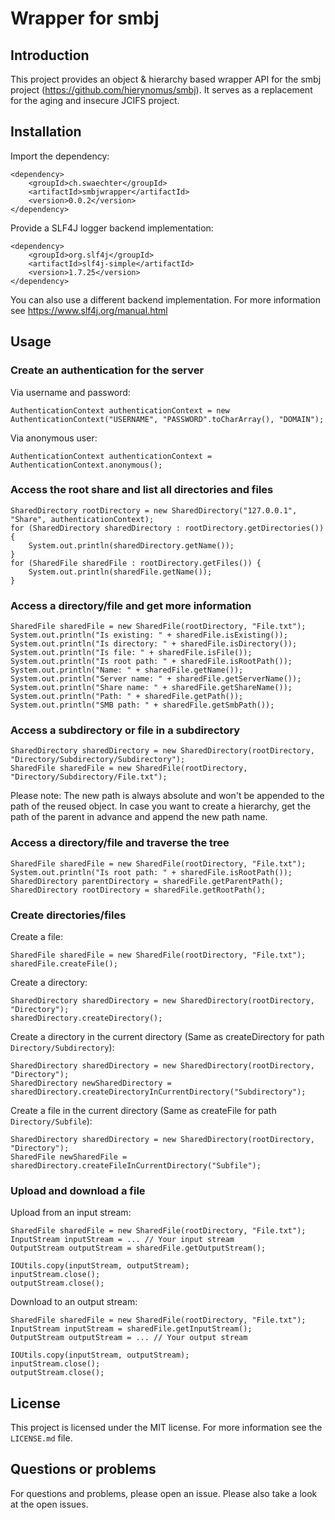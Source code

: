 # Wrapper for smbj

## Introduction

This project provides an object & hierarchy based wrapper API for the smbj project (https://github.com/hierynomus/smbj). It serves as a replacement for the aging and insecure JCIFS project.

## Installation

Import the dependency:

    <dependency>
        <groupId>ch.swaechter</groupId>
        <artifactId>smbjwrapper</artifactId>
        <version>0.0.2</version>
    </dependency>

Provide a SLF4J logger backend implementation:

    <dependency>
        <groupId>org.slf4j</groupId>
        <artifactId>slf4j-simple</artifactId>
        <version>1.7.25</version>
    </dependency>

You can also use a different backend implementation. For more information see https://www.slf4j.org/manual.html

## Usage

### Create an authentication for the server

Via username and password:

    AuthenticationContext authenticationContext = new AuthenticationContext("USERNAME", "PASSWORD".toCharArray(), "DOMAIN");
    
Via anonymous user:

    AuthenticationContext authenticationContext = AuthenticationContext.anonymous();

### Access the root share and list all directories and files

    SharedDirectory rootDirectory = new SharedDirectory("127.0.0.1", "Share", authenticationContext);
    for (SharedDirectory sharedDirectory : rootDirectory.getDirectories()) {
        System.out.println(sharedDirectory.getName());
    }
    for (SharedFile sharedFile : rootDirectory.getFiles()) {
        System.out.println(sharedFile.getName());
    }

### Access a directory/file and get more information
    
    SharedFile sharedFile = new SharedFile(rootDirectory, "File.txt");
    System.out.println("Is existing: " + sharedFile.isExisting());
    System.out.println("Is directory: " + sharedFile.isDirectory());
    System.out.println("Is file: " + sharedFile.isFile());
    System.out.println("Is root path: " + sharedFile.isRootPath());
    System.out.println("Name: " + sharedFile.getName());
    System.out.println("Server name: " + sharedFile.getServerName());
    System.out.println("Share name: " + sharedFile.getShareName());
    System.out.println("Path: " + sharedFile.getPath());
    System.out.println("SMB path: " + sharedFile.getSmbPath());

### Access a subdirectory or file in a subdirectory

    SharedDirectory sharedDirectory = new SharedDirectory(rootDirectory, "Directory/Subdirectory/Subdirectory");
    SharedFile sharedFile = new SharedFile(rootDirectory, "Directory/Subdirectory/File.txt");

Please note: The new path is always absolute and won't be appended to the path of the reused object. In case you want to create a hierarchy, get the path of the parent in advance and append the new path name.

### Access a directory/file and traverse the tree

    SharedFile sharedFile = new SharedFile(rootDirectory, "File.txt");
    System.out.println("Is root path: " + sharedFile.isRootPath());
    SharedDirectory parentDirectory = sharedFile.getParentPath();
    SharedDirectory rootDirectory = sharedFile.getRootPath();

### Create directories/files

Create a file:

    SharedFile sharedFile = new SharedFile(rootDirectory, "File.txt");
    sharedFile.createFile();

Create a directory:

    SharedDirectory sharedDirectory = new SharedDirectory(rootDirectory, "Directory");
    sharedDirectory.createDirectory();

Create a directory in the current directory (Same as createDirectory for path `Directory/Subdirectory`):

    SharedDirectory sharedDirectory = new SharedDirectory(rootDirectory, "Directory");
    SharedDirectory newSharedDirectory = sharedDirectory.createDirectoryInCurrentDirectory("Subdirectory");

Create a file in the current directory (Same as createFile for path `Directory/Subfile`):

    SharedDirectory sharedDirectory = new SharedDirectory(rootDirectory, "Directory");
    SharedFile newSharedFile = sharedDirectory.createFileInCurrentDirectory("Subfile");

### Upload and download a file

Upload from an input stream:

    SharedFile sharedFile = new SharedFile(rootDirectory, "File.txt");
    InputStream inputStream = ... // Your input stream
    OutputStream outputStream = sharedFile.getOutputStream();

    IOUtils.copy(inputStream, outputStream);
    inputStream.close();
    outputStream.close();

Download to an output stream:

    SharedFile sharedFile = new SharedFile(rootDirectory, "File.txt");
    InputStream inputStream = sharedFile.getInputStream();
    OutputStream outputStream = ... // Your output stream

    IOUtils.copy(inputStream, outputStream);
    inputStream.close();
    outputStream.close();

## License

This project is licensed under the MIT license. For more information see the `LICENSE.md` file.

## Questions or problems

For questions and problems, please open an issue. Please also take a look at the open issues.
